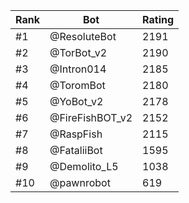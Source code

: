 Rank|Bot|Rating
---|---|---
#1|@ResoluteBot|2191
#2|@TorBot_v2|2190
#3|@Intron014|2185
#4|@ToromBot|2180
#5|@YoBot_v2|2178
#6|@FireFishBOT_v2|2152
#7|@RaspFish|2115
#8|@FataliiBot|1595
#9|@Demolito_L5|1038
#10|@pawnrobot|619

